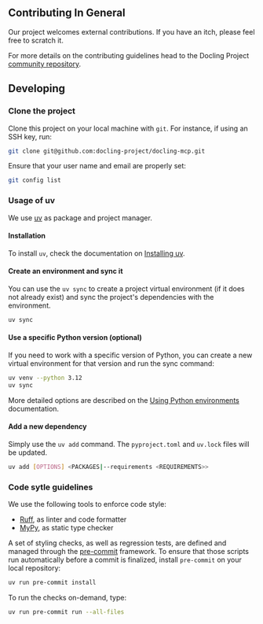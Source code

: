 ## Contributing In General

Our project welcomes external contributions. If you have an itch, please feel
free to scratch it.

For more details on the contributing guidelines head to the Docling Project [community repository](https://github.com/docling-project/community).

## Developing

### Clone the project

Clone this project on your local machine with `git`. For instance, if using an SSH key, run:

```bash
git clone git@github.com:docling-project/docling-mcp.git
```

Ensure that your user name and email are properly set:

```bash
git config list
```

### Usage of uv

We use [uv](https://docs.astral.sh/uv/) as package and project manager.

#### Installation

To install `uv`, check the documentation on [Installing uv](https://docs.astral.sh/uv/getting-started/installation/).

#### Create an environment and sync it

You can use the `uv sync` to create a project virtual environment (if it does not already exist) and sync
the project's dependencies with the environment.

```bash
uv sync
```

#### Use a specific Python version (optional)

If you need to work with a specific version of Python, you can create a new virtual environment for that version
and run the sync command:

```bash
uv venv --python 3.12
uv sync
```

More detailed options are described on the [Using Python environments](https://docs.astral.sh/uv/pip/environments/) documentation.

#### Add a new dependency

Simply use the `uv add` command. The `pyproject.toml` and `uv.lock` files will be updated.

```bash
uv add [OPTIONS] <PACKAGES|--requirements <REQUIREMENTS>>
```

### Code sytle guidelines

We use the following tools to enforce code style:

- [Ruff](https://docs.astral.sh/ruff/), as linter and code formatter
- [MyPy](https://mypy.readthedocs.io), as static type checker

A set of styling checks, as well as regression tests, are defined and managed through the [pre-commit](https://pre-commit.com/) framework. To ensure that those scripts run automatically before a commit is finalized, install `pre-commit` on your local repository:

```bash
uv run pre-commit install
```

To run the checks on-demand, type:

```bash
uv run pre-commit run --all-files
```